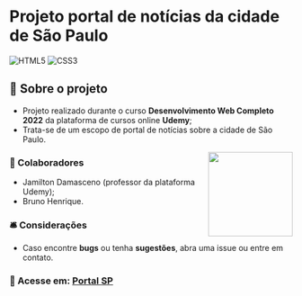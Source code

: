 # Projeto portal de notícias da cidade de São Paulo

![HTML5](https://img.shields.io/badge/html5-%23E34F26.svg?style=for-the-badge&logo=html5&logoColor=white)
![CSS3](https://img.shields.io/badge/css3-%231572B6.svg?style=for-the-badge&logo=css3&logoColor=white)

## 📝 Sobre o projeto

* Projeto realizado durante o curso <strong>Desenvolvimento Web Completo 2022</strong> da plataforma de cursos online <strong>Udemy</strong>;
* Trata-se de um escopo de portal de notícias sobre a cidade de São Paulo.

<img align="right" width="150" src="https://github.com/user-attachments/assets/1c0de9e4-a64e-4722-9b1a-e158293e4452">

### 👥 Colaboradores

* Jamilton Damasceno (professor da plataforma Udemy);
* Bruno Henrique.

### 🛎 Considerações 

* Caso encontre <strong>bugs</strong> ou tenha <strong>sugestões</strong>, abra uma issue ou entre em contato.

### 🔗 Acesse em: <a href="https://bhfsilva.github.io/Projeto-Portal-de-Noticias/">Portal SP</a>
